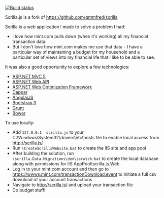 [![Build status](https://ci.appveyor.com/api/projects/status/d39crj6vuy1r4ohc)](https://ci.appveyor.com/project/kenwarner/scrilla-js)

Scrilla.js is a fork of https://github.com/qntmfred/scrilla

Scrilla is a web application I made to solve a problem I had:  
- I love how mint.com pulls down (when it's working) all my financial transaction data  
- But I don't love how mint.com makes me use that data - I have a particular way of maintaining a budget for my household and a particular set of views into my financial life that I like to be able to see.

It was also a good opportunity to explore a few technologies:
- [ASP.NET MVC 5](http://www.asp.net/mvc/tutorials/mvc-5)
- [ASP.NET Web API](http://www.asp.net/web-api)
- [ASP.NET Web Optimization Framework](http://aspnetoptimization.codeplex.com/)
- [Dapper](https://github.com/SamSaffron/dapper-dot-net)
- [AngularJS](http://angularjs.org/)
- [Bootstrap 3](http://getbootstrap.com/)
- [Grunt](http://gruntjs.com/)
- [Bower](http://bower.io/)

To use locally:
- Add `127.0.0.1  scrilla.js` to your C:\Windows\System32\drivers\etc\hosts file to enable local access from http://scrilla.js/
- Run `\CreateScrillaWebsite.bat` to create the IIS site and app pool
- After building the solution, run `\scrilla.Data.Migrations\dev\scratch.bat` to create the local database along with permissions for IIS AppPool\scrilla.js.Web
- Log in to your mint.com account and then go to https://wwws.mint.com/transactionDownload.event to initiate a full csv download of your account transactions
- Navigate to http://scrilla.js/ and upload your transaction file
- Do budget stuff!
